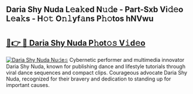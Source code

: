 ## Daria Shy Nuda L𝚎a𝚔ed N𝚞𝚍e - Part-Sxb Vi𝚍𝚎o L𝚎a𝚔s - H𝚘𝚝 O𝚗𝚕yf𝚊ns P𝚑𝚘tos hNVwu

# <h2><a href="http://kfdrflp.oniu.top/?m=Daria+Shy+Nuda">🔗👉 🔴 Daria Shy Nuda P𝚑ot𝚘𝚜 V𝚒d𝚎o</a></h2>

[![Daria Shy Nuda Nu𝚍e𝚜](https://i.imgur.com/0qMVB7G.gif)](http://kfdrflp.oniu.top/?m=Daria+Shy+Nuda)
Cybernetic performer and multimedia innovator Daria Shy Nuda, known for publishing dance and lifestyle tutorials through viral dance sequences and compact clips. Courageous advocate Daria Shy Nuda, recognized for their bravery and dedication to standing up for important causes.  
